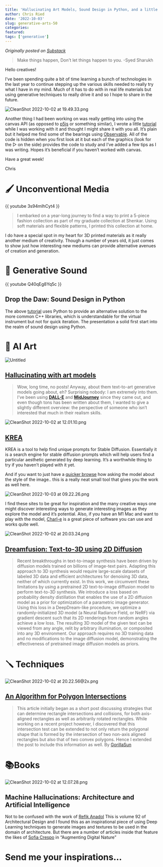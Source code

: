 ```yaml
---
title: 'Hallucinating Art Models, Sound Design in Python, and a little Canvas'
author: Chris Ried
date: '2022-10-03'
slug: generative-arts-50
categories: 
featured: 
tags: ['generative']
---
```


_Originally posted on [Substack](https://generative.substack.com/p/hallucinating-art-models-sound-design)_


> Make things happen, Don't let things happen to you. -Syed Sharukh


Hello creatives! 

I’ve been spending quite a bit of time learning a bunch of technologies in the last year to continue stepping up the various skills needed to really try what I have in my mind. Much of it has to do with in real life materials but using generative techniques to really drive it and so I hope to share in the future. 

![CleanShot 2022-10-02 at 19.49.33.png](https://s3-us-west-2.amazonaws.com/secure.notion-static.com/e4335302-f291-4b78-9765-495d78d1d4e6/CleanShot_2022-10-02_at_19.49.33.png)

Another thing I had been working on was really getting into using the canvas API (as opposed to [p5js](https://p5js.org/) or something similar), I wrote a little [tutorial](https://observablehq.com/@cdr6934/getting-to-know-canvas) while I was working with it and thought I might share it with you all. It’s plain but it helped me find some of the bearings using [Observable](https://observablehq.com/). All of the code is hidden when you first look at it but each of the graphics (look for the  ▷ on the side) provides the code to study and I’ve added a few tips as I was writing. Hopes it’s beneficial if you haven’t worked with canvas. 

Have a great week! 

Chris 

# 🖌️ Unconventional Media

{{ youtube 3s94mIhCyt4 }}

> I embarked on a year-long journey to find a way to print a 5-piece fashion collection as part of my graduate collection at Shenkar. Using soft materials and flexible patterns, I printed this collection at home.
> 

I do have a special spot in my heart for 3D printed materials as it really another medium of creativity. Though a number of years old, it just comes to show just how interesting new mediums can provide alternative avenues of creation and generation. 

# 🎵 Generative Sound

{{ youtube Q40qEg8Yq5c }}

## Drop the Daw: Sound Design in Python

The above [tutorial](https://data.audio.dev/talks/2020/sound-design-in-python/slides.pdf) uses Python to provide an alternative solution to the more common C++ libraries, which is understandable for the virtual instrument but not for quick iteration.  The presentation a solid first start into the realm of sound design using Python. 

# 🎨 AI Art

![Untitled](https://s3-us-west-2.amazonaws.com/secure.notion-static.com/2914dadb-90dd-4ea5-9539-17e78453f959/Untitled.png)

## ****[Hallucinating with art models](https://meowni.ca/posts/hallucinations/)****

> Wow, long time, no posts! Anyway, about them text-to-art generative models going about, eh? Surprising nobody: I am extremely into them. I’ve been using **[DALL-E](https://openai.com/dall-e-2/)** and **[MidJourney](https://www.midjourney.com/home/)** since they came out, and even though tons has been written about them, I wanted to give a slightly different overview: the perspective of someone who isn’t interested that much in their realism skills.
> 

![CleanShot 2022-10-02 at 12.01.10.png](https://s3-us-west-2.amazonaws.com/secure.notion-static.com/f48c2232-d55f-4856-9123-81dd9366e59b/CleanShot_2022-10-02_at_12.01.10.png)

## [KREA](https://www.krea.ai/)

KREA is a tool to help find unique prompts for Stable Diffusion. Essentially it is a search engine for stable diffusion prompts which will help users find a particular aesthetic generated by deep learning. It’s a worthwhile thing to try if you haven’t played with it yet. 

And if you want to just have a [quicker browse](https://gorgeous.adityashankar.xyz/) how asking the model about the style of the image.. this is a really neat small tool that gives you the work as well here. 

![CleanShot 2022-10-03 at 09.22.26.png](https://s3-us-west-2.amazonaws.com/secure.notion-static.com/341789b0-fcce-4a7d-b42f-63e673a1e0a5/CleanShot_2022-10-03_at_09.22.26.png)

I find these sites to be great for inspiration and the many creative ways one might discover interesting ways to generate interesting images as they explore the model and it’s potential. Also, if you have an M1 Mac and want to play with the model, [Charl-e](https://www.charl-e.com/) is a great piece of software you can use and works quite well. 

![CleanShot 2022-10-02 at 20.03.24.png](https://s3-us-west-2.amazonaws.com/secure.notion-static.com/c5b81160-898c-4f6b-8663-590fb61202dd/CleanShot_2022-10-02_at_20.03.24.png)

## [Dreamfusion: **Text-to-3D using 2D Diffusion**](https://dreamfusion3d.github.io/gallery.html)

> Recent breakthroughs in text-to-image synthesis have been driven by diffusion models trained on billions of image-text pairs. Adapting this approach to 3D synthesis would require large-scale datasets of labeled 3D data and efficient architectures for denoising 3D data, neither of which currently exist. In this work, we circumvent these limitations by using a pretrained 2D text-to-image diffusion model to perform text-to-3D synthesis. We introduce a loss based on probability density distillation that enables the use of a 2D diffusion model as a prior for optimization of a parametric image generator. Using this loss in a DeepDream-like procedure, we optimize a randomly-initialized 3D model (a Neural Radiance Field, or NeRF) via gradient descent such that its 2D renderings from random angles achieve a low loss. The resulting 3D model of the given text can be viewed from any angle, relit by arbitrary illumination, or composited into any 3D environment. Our approach requires no 3D training data and no modifications to the image diffusion model, demonstrating the effectiveness of pretrained image diffusion models as priors.
> 

# 🪛 Techniques

![CleanShot 2022-10-02 at 20.22.56@2x.png](https://s3-us-west-2.amazonaws.com/secure.notion-static.com/dd0b6583-0b70-40c3-b3eb-afff001460b3/CleanShot_2022-10-02_at_20.22.562x.png)

## ****[An Algorithm for Polygon Intersections](https://gorillasun.de/blog/an-algorithm-for-polygon-intersections)****

> This article initially began as a short post discussing strategies that can determine rectangle intersections and collisions, for both axis-aligned rectangles as well as arbitrarily rotated rectangles. While working on a recent project however, I discovered that this intersection test can be extended to not only return the polygonal shape that is formed by the intersection of two non-axis aligned rectangles but also that of two convex polygons. Hence I extended the post to include this information as well. By [GorillaSun](https://twitter.com/gorillasu)
> 

# 📚Books

![CleanShot 2022-10-02 at 12.07.28.png](https://s3-us-west-2.amazonaws.com/secure.notion-static.com/7af517cf-0fd6-4121-8441-2e79ef876c5e/CleanShot_2022-10-02_at_12.07.28.png)

## Machine Hallucinations: Architecture and Artificial Intelligence

Not to be confused with the work of [Refik Anadol](https://refikanadol.com/) This is volume 92 of Architectural Design and I found this as an inspirational piece of using Deep Learning techniques to generate images and textures to be used in the domain of architecture. But there are a number of articles inside that feature the likes of [Sofia Crespo](https://sofiacrespo.com/) in “Augmenting Digital Nature” 

# Send me your inspirations...